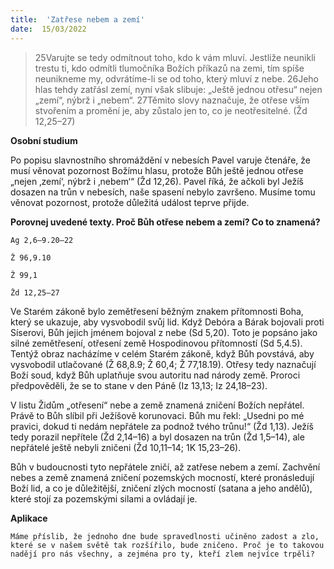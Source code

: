 ```yaml
---
title:  'Zatřese nebem a zemí'
date:  15/03/2022
---
```


> <p></p>
> 25Varujte se tedy odmítnout toho, kdo k vám mluví. Jestliže neunikli trestu ti, kdo odmítli tlumočníka Božích příkazů na zemi, tím spíše neunikneme my, odvrátíme-li se od toho, který mluví z nebe. 26Jeho hlas tehdy zatřásl zemí, nyní však slibuje: „Ještě jednou otřesu“ nejen „zemí“, nýbrž i „nebem“. 27Těmito slovy naznačuje, že otřese vším stvořením a promění je, aby zůstalo jen to, co je neotřesitelné. (Žd 12,25–27)

**Osobní studium**

Po popisu slavnostního shromáždění v nebesích Pavel varuje čtenáře, že musí věnovat pozornost Božímu hlasu, protože Bůh ještě jednou otřese „nejen ‚zemí‘, nýbrž i ‚nebem‘“ (Žd 12,26). Pavel říká, že ačkoli byl Ježíš dosazen na trůn v nebesích, naše spasení nebylo završeno. Musíme tomu věnovat pozornost, protože důležitá událost teprve přijde.

**Porovnej uvedené texty. Proč Bůh otřese nebem a zemí? Co to znamená?**

`Ag 2,6–9.20–22`

`Ž 96,9.10`

`Ž 99,1`

`Žd 12,25–27`

Ve Starém zákoně bylo zemětřesení běžným znakem přítomnosti Boha, který se ukazuje, aby vysvobodil svůj lid. Když Debóra a Bárak bojovali proti Síserovi, Bůh jejich jménem bojoval z nebe (Sd 5,20). Toto je popsáno jako silné zemětřesení, otřesení země Hospodinovou přítomností (Sd 5,4.5). Tentýž obraz nacházíme v celém Starém zákoně, když Bůh povstává, aby vysvobodil utlačované (Ž 68,8.9; Ž 60,4; Ž 77,18.19). Otřesy tedy naznačují Boží soud, když Bůh uplatňuje svou autoritu nad národy země. Proroci předpověděli, že se to stane v den Páně (Iz 13,13; Iz 24,18–23).

V listu Židům „otřesení“ nebe a země znamená zničení Božích nepřátel. Právě to Bůh slíbil při Ježíšově korunovaci. Bůh mu řekl: „Usedni po mé pravici, dokud ti nedám nepřátele za podnož tvého trůnu!“ (Žd 1,13). Ježíš tedy porazil nepřítele (Žd 2,14–16) a byl dosazen na trůn (Žd 1,5–14), ale nepřátelé ještě nebyli zničeni (Žd 10,11–14; 1K 15,23–26).

Bůh v budoucnosti tyto nepřátele zničí, až zatřese nebem a zemí. Zachvění nebes a země znamená zničení pozemských mocností, které pronásledují Boží lid, a co je důležitější, zničení zlých mocností (satana a jeho andělů), které stojí za pozemskými silami a ovládají je.

**Aplikace**

`Máme příslib, že jednoho dne bude spravedlnosti učiněno zadost a zlo, které se v našem světě tak rozšířilo, bude zničeno. Proč je to takovou nadějí pro nás všechny, a zejména pro ty, kteří zlem nejvíce trpěli?`